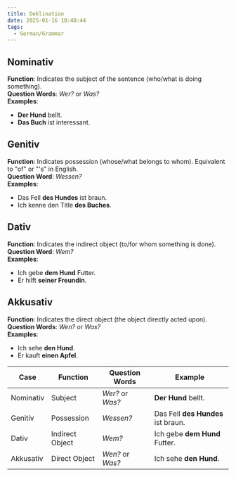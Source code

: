 ```yaml
---
title: Deklination
date: 2025-01-16 10:48:44
tags:
  - German/Grammar
---
```


## Nominativ

**Function**: Indicates the subject of the sentence (who/what is doing something).  
**Question Words**: _Wer?_ or _Was?_  
**Examples**:

- **Der Hund** bellt.
- **Das Buch** ist interessant.

## Genitiv

**Function**: Indicates possession (whose/what belongs to whom). Equivalent to "of" or "'s" in English.  
**Question Word**: _Wessen?_  
**Examples**:

- Das Fell **des Hundes** ist braun.
- Ich kenne den Title **des Buches**.

## Dativ

**Function**: Indicates the indirect object (to/for whom something is done).  
**Question Word**: _Wem?_  
**Examples**:

- Ich gebe **dem Hund** Futter.
- Er hilft **seiner Freundin**.

## Akkusativ

**Function**: Indicates the direct object (the object directly acted upon).  
**Question Words**: _Wen?_ or _Was?_  
**Examples**:

- Ich sehe **den Hund**.
- Er kauft **einen Apfel**.

| Case      | Function        | Question Words    | Example                            |
| --------- | --------------- | ----------------- | ---------------------------------- |
| Nominativ | Subject         | _Wer?_  or _Was?_ | **Der Hund** bellt.                |
| Genitiv   | Possession      | _Wessen?_         | Das Fell **des Hundes** ist braun. |
| Dativ     | Indirect Object | _Wem?_            | Ich gebe **dem Hund** Futter.      |
| Akkusativ | Direct Object   | _Wen?_  or _Was?_ | Ich sehe **den Hund**.             |
